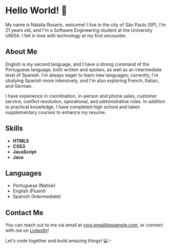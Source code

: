 # Hello World! 👋

My name is Natalia Rosario, welcome! I live in the city of São Paulo (SP), I'm 21 years old, and I'm a Software Engineering student at the University UNISA. I fell in love with technology at my first encounter.

## About Me

English is my second language, and I have a strong command of the Portuguese language, both written and spoken, as well as an intermediate level of Spanish. I'm always eager to learn new languages; currently, I'm studying Spanish more intensively, and I'm also exploring French, Italian, and German.

I have experience in coordination, in-person and phone sales, customer service, conflict resolution, operational, and administrative roles. In addition to practical knowledge, I have completed high school and taken supplementary courses to enhance my resume.

## Skills

- **HTML5**
- **CSS3**
- **JavaScript**
- **Java**

## Languages
- Portuguese (Native)
- English (Fluent)
- Spanish (Intermediate)

## Contact Me

You can reach out to me via email at [your.email@example.com](mailto:your.email@example.com), or connect with me on [LinkedIn](https://www.linkedin.com/in/yourprofile)!

Let's code together and build amazing things! 💻✨
